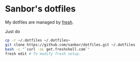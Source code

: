# Sanbor's dotfiles

My dotfiles are managed by [fresh](http://freshshell.com).

Just do

``` sh
cp -r ~/.dotfiles ~/.dotfiles~
git clone https://github.com/sanbor/dotfiles.git ~/.dotfiles
bash -c "`curl -sL get.freshshell.com`"
fresh edit # To modify fresh setup.
```

